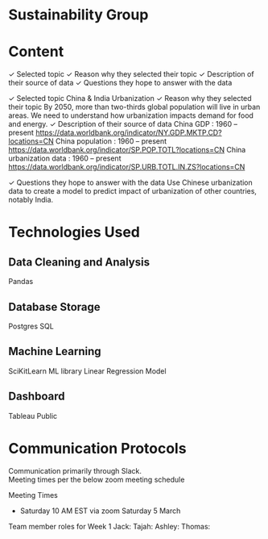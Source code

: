 # Sustainability Group 

# Content
✓ Selected topic 
✓ Reason why they selected their topic 
✓ Description of their source of data 
✓ Questions they hope to answer with the data

✓ Selected topic
China & India Urbanization
✓ Reason why they selected their topic
By 2050, more than two-thirds global population will live in urban areas. We need to understand how urbanization impacts demand for food and energy.
✓ Description of their source of data
China GDP : 1960 – present https://data.worldbank.org/indicator/NY.GDP.MKTP.CD?locations=CN
China population : 1960 – present https://data.worldbank.org/indicator/SP.POP.TOTL?locations=CN
China urbanization data : 1960 – present https://data.worldbank.org/indicator/SP.URB.TOTL.IN.ZS?locations=CN

✓ Questions they hope to answer with the data
Use Chinese urbanization data to create a model to predict impact of urbanization of other countries, notably India.

# Technologies Used
## Data Cleaning and Analysis
Pandas 

## Database Storage
Postgres SQL

## Machine Learning
SciKitLearn ML library 
Linear Regression Model

## Dashboard
Tableau Public

# Communication Protocols 
Communication primarily through Slack.  
Meeting times per the below zoom meeting schedule

Meeting Times 
- Saturday 10 AM EST via zoom  Saturday 5 March

Team member roles for Week 1
Jack: 
Tajah: 
Ashley: 
Thomas: 
